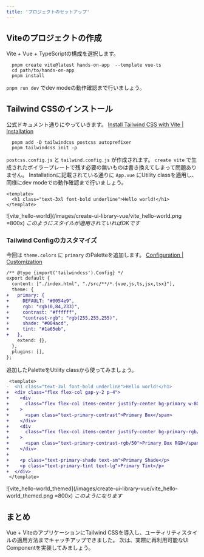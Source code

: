 ```yaml
---
title: 'プロジェクトのセットアップ'
---
```


## Viteのプロジェクトの作成

Vite + Vue + TypeScriptの構成を選択します。

```zsh:zsh
  pnpm create vite@latest hands-on-app  --template vue-ts
  cd path/to/hands-on-app
  pnpm install
```

`pnpm run dev` でdev modeの動作確認まで行いましょう。

## Tailwind CSSのインストール

公式ドキュメント通りにやっていきます。
[Install Tailwind CSS with Vite | Installation](https://tailwindcss.com/docs/guides/vite#vue)

```zsh:zsh
  pnpm add -D tailwindcss postcss autoprefixer
  pnpm tailwindcss init -p
```

`postcss.config.js` と `tailwind.config.js` が作成されます。
`create vite` で生成されたボイラープレートで残す必要の無いものは書き換えてしまって問題ありません。
Installationに記載されている通りに `App.vue` にUtility classを適用し、同様にdev modeでの動作確認まで行いましょう。

```vue:src/App.vue
<template>
  <h1 class="text-3xl font-bold underline">Hello world!</h1>
</template>
```

<!-- prettier-ignore-start -->
![vite_hello-world](/images/create-ui-library-vue/vite_hello-world.png =800x)
*このようにスタイルが適用されていればOKです*
<!-- prettier-ignore-end -->

### Tailwind Configのカスタマイズ

今回は `theme.colors` に `primary` のPaletteを追加します。
[Configuration | Customization](https://tailwindcss.com/docs/configuration)

```diff javascript:tailwind.config.js
/** @type {import('tailwindcss').Config} */
export default {
  content: ["./index.html", "./src/**/*.{vue,js,ts,jsx,tsx}"],
  theme: {
+   primary: {
+     DEFAULT: "#0054e9",
+     rgb: "rgb(0,84,233)",
+     contrast: "#ffffff",
+     "contrast-rgb": "rgb(255,255,255)",
+     shade: "#004acd",
+     tint: "#1a65eb",
+   },
    extend: {},
  },
  plugins: [],
};
```

追加したPaletteをUtility classから使ってみましょう。

```diff vue:src/App.vue
 <template>
-  <h1 class="text-3xl font-bold underline">Hello world!</h1>
+  <div class="flex flex-col gap-y-2 p-4">
+    <div
+      class="flex flex-col items-center justify-center bg-primary w-80 h-8 rounded-md"
+    >
+      <span class="text-primary-contrast">Primary Box</span>
+    </div>
+    <div
+      class="flex flex-col items-center justify-center bg-primary-rgb/50 w-80 h-8 rounded-md"
+    >
+      <span class="text-primary-contrast-rgb/50">Primary Box RGB</span>
+    </div>
+
+    <p class="text-primary-shade text-sm">Primary Shade</p>
+    <p class="text-primary-tint text-lg">Primary Tint</p>
+  </div>
 </template>
```

<!-- prettier-ignore-start -->
![vite_hello-world_themed](/images/create-ui-library-vue/vite_hello-world_themed.png =800x)
*このようになります*
<!-- prettier-ignore-end -->

## まとめ

Vue + ViteのアプリケーションにTailwind CSSを導入し、ユーティリティスタイルの適用方法までキャッチアップできました。
次は、実際に再利用可能なUI Componentを実装してみましょう。
